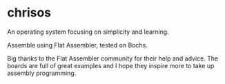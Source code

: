 chrisos
=======

An operating system focusing on simplicity and learning.

Assemble using Flat Assembler, tested on Bochs.

Big thanks to the Flat Assembler community for their help and advice. The boards are full of great examples and I hope they inspire more to take up assembly programming.

